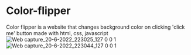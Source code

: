 # Color-flipper
Color flipper is a website that changes background color on clicking 'click me' button
made with html, css, javascript
![Web capture_20-6-2022_223025_127 0 0 1](https://user-images.githubusercontent.com/96496688/174649870-ff8e6f1e-39fd-4808-891c-46fb6d9b03dc.jpeg)
![Web capture_20-6-2022_223044_127 0 0 1](https://user-images.githubusercontent.com/96496688/174649979-0389e791-4e37-4e58-ae81-830a64c9b469.jpeg)
